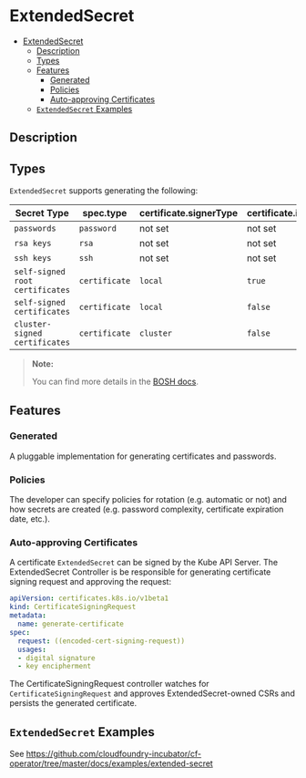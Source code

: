 # ExtendedSecret

- [ExtendedSecret](#extendedsecret)
  - [Description](#description)
  - [Types](#types)
  - [Features](#features)
    - [Generated](#generated)
    - [Policies](#policies)
    - [Auto-approving Certificates](#auto-approving-certificates)
  - [`ExtendedSecret` Examples](#extendedsecret-examples)

## Description

## Types

`ExtendedSecret` supports generating the following:

| Secret Type                     | spec.type     | certificate.signerType | certificate.isCA    |
| ------------------------------- | ------------- | ---------------------- | ------------------- |
| `passwords`                     | `password`    | not set                | not set             |
| `rsa keys`                      | `rsa`         | not set                | not set             |
| `ssh keys`                      | `ssh`         | not set                | not set             |
| `self-signed root certificates` | `certificate` | `local`                | `true`              |
| `self-signed certificates`      | `certificate` | `local`                | `false`             |
| `cluster-signed certificates`   | `certificate` | `cluster`              | `false`             |

> **Note:**
>
> You can find more details in the [BOSH docs](https://bosh.io/docs/variable-types).

## Features

### Generated

A pluggable implementation for generating certificates and passwords.

### Policies

The developer can specify policies for rotation (e.g. automatic or not) and how secrets are created (e.g. password complexity, certificate expiration date, etc.).

### Auto-approving Certificates

A certificate `ExtendedSecret` can be signed by the Kube API Server. The ExtendedSecret Controller is be responsible for generating certificate signing request and approving the request:

```yaml
apiVersion: certificates.k8s.io/v1beta1
kind: CertificateSigningRequest
metadata:
  name: generate-certificate
spec:
  request: ((encoded-cert-signing-request))
  usages:
  - digital signature
  - key encipherment
```

The CertificateSigningRequest controller watches for `CertificateSigningRequest` and approves ExtendedSecret-owned CSRs and persists the generated certificate.

## `ExtendedSecret` Examples

See https://github.com/cloudfoundry-incubator/cf-operator/tree/master/docs/examples/extended-secret
